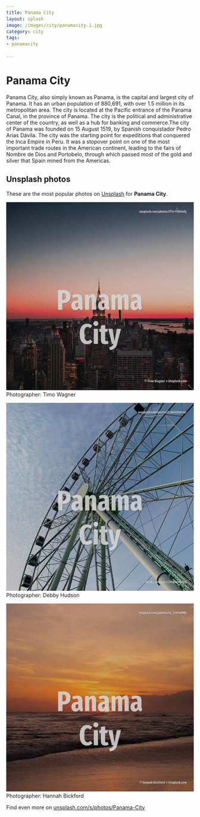```yaml
---
title: Panama City
layout: splash
image: /images/city/panamacity.1.jpg
category: city
tags:
- panamacity

---
```

# Panama City

Panama City, also simply known as Panama, is the capital and largest city of Panama.
It has an urban population of 880,691, with over 1.5 million in its metropolitan area.
The city is located at the Pacific entrance of the Panama Canal, in the province of Panama.
The city is the political and administrative center of the country, as well as a hub for banking 
and commerce.The city of Panama was founded on 15 August 1519, by Spanish conquistador Pedro Arias 
Dávila.
The city was the starting point for expeditions that conquered the Inca Empire in Peru.
It was a stopover point on one of the most important trade routes in the American continent, 
leading to the fairs of Nombre de Dios and Portobelo, through which passed most of the gold and 
silver that Spain mined from the Americas.

 
## Unsplash photos
These are the most popular photos on [Unsplash](https://unsplash.com) for **Panama City**.
 
![Panama City](/images/city/panamacity.1.jpg)
Photographer:  Timo Wagner
 
![Panama City](/images/city/panamacity.2.jpg)
Photographer:  Debby Hudson
 
![Panama City](/images/city/panamacity.3.jpg)
Photographer:  Hannah Bickford
 
Find even more on [unsplash.com/s/photos/Panama-City](https://unsplash.com/s/photos/Panama-City)
 
